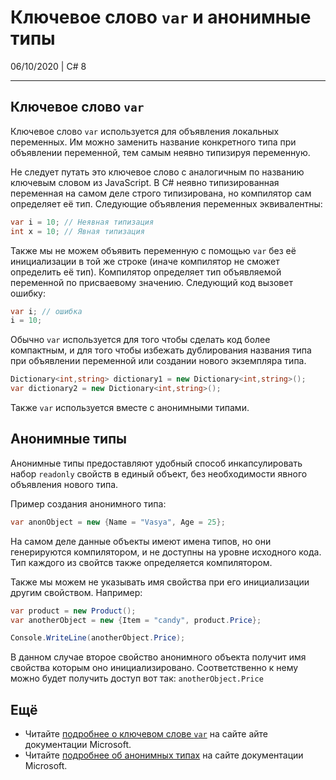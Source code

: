 # Ключевое слово `var` и анонимные типы
06/10/2020 | C# 8
___
## Ключевое слово `var`
Ключевое слово `var` используется для объявления локальных переменных. Им можно заменить название конкретного типа при объявлении переменной, тем самым неявно типизируя переменную. 

Не следует путать это ключевое слово с аналогичным по названию ключевым словом из JavaScript. В C# неявно типизированная переменная на самом деле строго типизирована, но компилятор сам определяет её тип. Следующие объявления переменных эквивалентны:
```csharp
var i = 10; // Неявная типизация
int x = 10; // Явная типизация
```

Также мы не можем объявить переменную с помощью `var` без её инициализации в той же строке (иначе компилятор не сможет определить её тип). Компилятор определяет тип объявляемой переменной по присваевому значению. Следующий код вызовет ошибку:
```csharp
var i; // ошибка
i = 10;
```

Обычно `var` используется для того чтобы сделать код более компактным, и для того чтобы избежать дублирования названия типа при объявлении переменной или создании нового экземпляра типа.
```csharp
Dictionary<int,string> dictionary1 = new Dictionary<int,string>();
var dictionary2 = new Dictionary<int,string>();
```

Также `var` используется вместе с анонимными типами.

## Анонимные типы
Анонимные типы предоставляют удобный способ инкапсулировать набор `readonly` свойств в единый объект, без необходимости явного объявления нового типа.

Пример создания анонимного типа:
```csharp
var anonObject = new {Name = "Vasya", Age = 25};
``` 

На самом деле данные объекты имеют имена типов, но они генерируются компилятором, и не доступны на уровне исходного кода. Тип каждого из свойтсв также определяется компилятором.

Также мы можем не указывать имя свойства при его инициализации другим свойством. Например:
```csharp
var product = new Product();
var anotherObject = new {Item = "candy", product.Price};

Console.WriteLine(anotherObject.Price);
``` 
В данном случае второе свойство анонимного объекта получит имя свойства которым оно инициализировано. Соответственно к нему можно будет получить доступ вот так: `anotherObject.Price`

## Ещё
- Читайте [подробнее о ключевом слове `var`](https://docs.microsoft.com/en-us/dotnet/csharp/language-reference/keywords/var) на сайте айте документации Microsoft.
- Читайте [подробнее об анонимных типах](https://docs.microsoft.com/en-us/dotnet/csharp/programming-guide/classes-and-structs/anonymous-types) на сайте документации Microsoft.